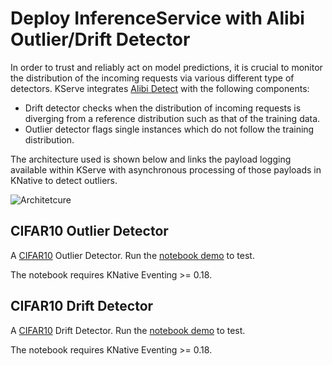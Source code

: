 # Deploy InferenceService with Alibi Outlier/Drift Detector
In order to trust and reliably act on model predictions, it is crucial to monitor the distribution of the incoming
requests via various different type of detectors. KServe integrates [Alibi Detect](https://github.com/SeldonIO/alibi-detect) with the following
components:

- Drift detector checks when the distribution of incoming requests is diverging from a reference distribution such as that of the training data. 
- Outlier detector flags single instances which do not follow the training distribution.

The architecture used is shown below and links the payload logging available within KServe with asynchronous processing of those payloads in
KNative to detect outliers.

![Architetcure](architecture.png)


## CIFAR10 Outlier Detector

A [CIFAR10](https://www.cs.toronto.edu/~kriz/cifar.html) Outlier Detector. Run the [notebook demo](https://github.com/kserve/kserve/blob/master/docs/samples/outlier-detection/alibi-detect/cifar10/cifar10_outlier.ipynb) to test.

The notebook requires KNative Eventing >= 0.18.

## CIFAR10 Drift Detector

A [CIFAR10](https://www.cs.toronto.edu/~kriz/cifar.html) Drift Detector. Run the [notebook demo](https://github.com/kserve/kserve/blob/master/docs/samples/drift-detection/alibi-detect/cifar10/cifar10_drift.ipynb) to test.

The notebook requires KNative Eventing >= 0.18.
